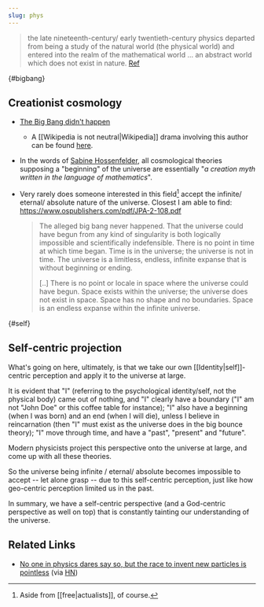 ```yaml
---
slug: phys
---
```


> the late nineteenth-century/ early twentieth-century physics departed from being a study of the natural world (the physical world) and entered into the realm of the mathematical world ... an abstract world which does not exist in nature. [Ref](http://www.actualfreedom.com.au/richard/selectedcorrespondence/sc-science.htm)

 {#bigbang}
 ## Creationist cosmology

- [The Big Bang didn't happen](https://archive.is/EejJf)
  - A [[Wikipedia is not neutral|Wikipedia]] drama involving this author can be found [here](https://en.wikipedia.org/wiki/Wikipedia:Requests_for_arbitration/Pseudoscience).
- In the words of [Sabine Hossenfelder](https://news.ycombinator.com/item?id=32618719), all cosmological theories supposing a "beginning" of the universe are essentially "*a creation myth written in the language of mathematics*".
- Very rarely does someone interested in this field[^act] accept the infinite/ eternal/ absolute nature of the universe. Closest I am able to find: https://www.ospublishers.com/pdf/JPA-2-108.pdf 

  > The alleged big bang never happened. That the universe could have begun from any kind of singularity is both logically impossible and scientifically indefensible. There is no point in time at which time began. Time is in the universe; the universe is not in time. The universe is a limitless, endless, infinite expanse that is without beginning or ending.
  >
  > [..] There is no point or locale in space where the universe could have begun. Space exists within the universe; the universe does not exist in space. Space has no shape and no boundaries. Space is an endless expanse within the infinite universe.

{#self}
## Self-centric projection

What's going on here, ultimately, is that we take our own [[Identity|self]]-centric perception and apply it to the universe at large.

It is evident that "I" (referring to the psychological identity/self, not the physical body) came out of nothing, and "I" clearly have a boundary ("I" am not "John Doe" or this coffee table for instance); "I" also have a beginning (when I was born) and an end (when I will die), unless I believe in reincarnation (then "I" must exist as the universe does in the big bounce theory); "I" move through time, and have a "past", "present" and "future".

Modern physicists project this perspective onto the universe at large, and come up with all these theories.

So the universe being infinite / eternal/ absolute becomes impossible to accept -- let alone grasp -- due to this self-centric perception, just like how geo-centric perception limited us in the past.

In summary, we have a self-centric perspective (and a God-centric perspective as well on top) that is constantly tainting our understanding of the universe.

## Related Links

- [No one in physics dares say so, but the race to invent new particles is pointless](https://www.theguardian.com/commentisfree/2022/sep/26/physics-particles-physicists) (via [HN](https://news.ycombinator.com/item?id=33004799))

[^act]: Aside from [[free|actualists]], of course.
